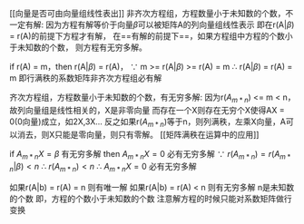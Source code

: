[[向量是否可由向量组线性表出]]
非齐次方程组，方程数量小于未知数的个数，不一定有解:
因为方程有解等价于向量$\beta$可以被矩阵A的列向量组线性表示
即在r(A|$\beta$) = r(A)的前提下方程才有解，
在==有解的前提下==，如果方程组中方程的个数小于未知数的个数，
则方程有无穷多解。

if r(A) = m，then r(A|$\beta$) = r(A)，
∵ m >= r(A|$\beta$) >= r(A) = m 
∴ r(A|$\beta$) = r(A) = m
即行满秩的系数矩阵非齐次方程组必有解


齐次方程组，方程数量小于未知数的个数，有无穷多解:
因为r($A_{m*n}$) <= m < n，故列向量组是线性相关的，X是非零向量
而存在一个X则存在无穷个X使得AX = 0(0向量)成立，如2X,3X...
反之如果r($A_{m*n}$)等于n，则列满秩，左乘X向量，A可以消去，则X只能是零向量，则只有零解。  [[矩阵满秩在运算中的应用]]

if $A_{m*n}X = \beta$ 有无穷多解
then $A_{m*n}X = 0$ 必有无穷多解
∵ $r(A_{m*n}) = r(A_{m*n} | \beta) < n$
∴ $r(A_{m*n}) < n$
∴ $A_{m*n}X = 0$ 必有无穷多解

如果r(A|b) = r(A) = n 则有唯一解 
如果r(A|b) = r(A) < n 则有无穷多解 n是未知数的个数 即，方程的个数小于未知数的个数
注意解方程的时候只能对系数矩阵做行变换










